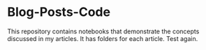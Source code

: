 # Blog-Posts-Code
This repository contains notebooks that demonstrate the concepts discussed in my articles. It has folders for each article. Test again.
